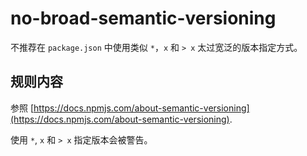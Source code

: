 # no-broad-semantic-versioning

不推荐在 `package.json` 中使用类似 `*`，`x` 和 `> x` 太过宽泛的版本指定方式。

## 规则内容

参照 [https://docs.npmjs.com/about-semantic-versioning](https://docs.npmjs.com/about-semantic-versioning).

使用 `*`, `x` 和 `> x` 指定版本会被警告。
